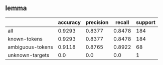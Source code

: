 
## lemma

|                  | accuracy | precision | recall | support |
|------------------|----------|-----------|--------|---------|
| all              | 0.9293   | 0.8377    | 0.8478 | 184     |
| known-tokens     | 0.9293   | 0.8377    | 0.8478 | 184     |
| ambiguous-tokens | 0.9118   | 0.8765    | 0.8922 | 68      |
| unknown-targets  | 0.0      | 0.0       | 0.0    | 1       |

